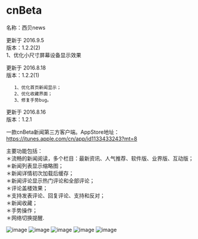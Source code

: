 # cnBeta
名称：西贝news 

更新于 2016.9.5   
       版本：1.2.2(2)       
       1、优化小尺寸屏幕设备显示效果     

       
更新于 2016.8.18   
       版本：1.2.2(1)     

       1、优化首页新闻显示；   
       2、优化收藏界面；   
       3、修复手势bug。   



更新于 2016.8.16   
       版本：1.2.1   

一款cnBeta新闻第三方客户端。AppStore地址：https://itunes.apple.com/cn/app/id1133433243?mt=8  


主要功能包括：   
＊流畅的新闻阅读，多个栏目：最新资讯、人气推荐、软件版、业界版、互动版；   
＊新闻列表显示缩略图；   
＊新闻详情初次加载后缓存；   
＊新闻评论显示热门评论和全部评论；   
＊评论盖楼效果；   
＊支持发表评论、回复评论、支持和反对；   
＊新闻收藏；   
＊手势操作；   
＊网络切换提醒.   

![image](https://github.com/hudyseu/cnBeta/blob/master/cnBeta/screenshots/1.png)
![image](https://github.com/hudyseu/cnBeta/blob/master/cnBeta/screenshots/2.png)
![image](https://github.com/hudyseu/cnBeta/blob/master/cnBeta/screenshots/3.png)
![image](https://github.com/hudyseu/cnBeta/blob/master/cnBeta/screenshots/4.png)
![image](https://github.com/hudyseu/cnBeta/blob/master/cnBeta/screenshots/5.png)
